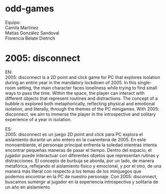 # odd-games
Equipo:<br/> 
Camila Martínez<br/>
Matías González Sandoval<br/> 
Florencia Belate Dietrich
# 2005: disconnect
EN:<br/>
2005: disconnect is a 2D point and click game for PC that explores isolation during an entire year in the mandatory lockdown of 2005. In this single-room setting, the main character faces loneliness while trying to find small ways to pass the time. Within the space, the player can interact with different objects that represent routines and distractions.
The concept of a bubble is explored both metaphorically, reflecting physical and emotional isolation, and literally, through the themes of the PC minigames.
With 2005: disconnect, we aim to immerse the player in the introspective and solitary experience of a year in isolation.

ES:<br/>
2005: disconnect es un juego 2D point and click para PC explora el aislamiento durante un año entero en la cuarentena de 2005. En este monoambiente, el personaje principal enfrenta la soledad mientras intenta encontrar pequeñas maneras de pasar el tiempo. Dentro del espacio, el jugador puede interactuar con diferentes objetos que representan rutinas y distracciones.
El concepto de burbuja se aborda, por un lado, de manera metafórica, reflejando el aislamiento físico y emocional, y por el otro, de una manera más literal con respecto a los temas de los minijuegos que podemos encontrar en la PC de nuestro personaje.
Con 2005: disconnect, buscamos sumergir al jugador en la experiencia introspectiva y solitaria de un año en aislamiento
